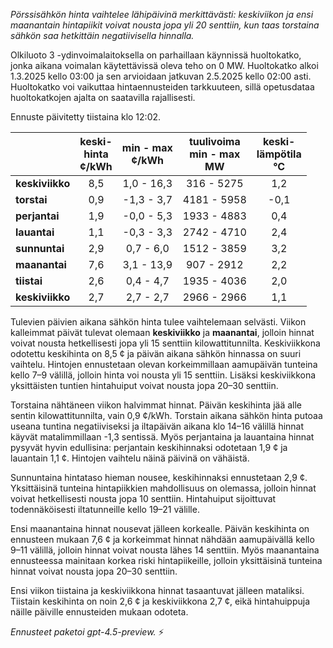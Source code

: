 *Pörssisähkön hinta vaihtelee lähipäivinä merkittävästi: keskiviikon ja ensi maanantain hintapiikit voivat nousta jopa yli 20 senttiin, kun taas torstaina sähkön saa hetkittäin negatiivisella hinnalla.*

Olkiluoto 3 -ydinvoimalaitoksella on parhaillaan käynnissä huoltokatko, jonka aikana voimalan käytettävissä oleva teho on 0 MW. Huoltokatko alkoi 1.3.2025 kello 03:00 ja sen arvioidaan jatkuvan 2.5.2025 kello 02:00 asti. Huoltokatko voi vaikuttaa hintaennusteiden tarkkuuteen, sillä opetusdataa huoltokatkojen ajalta on saatavilla rajallisesti.

Ennuste päivitetty tiistaina klo 12:02.

|              | keski-<br>hinta<br>¢/kWh | min - max<br>¢/kWh | tuulivoima<br>min - max<br>MW | keski-<br>lämpötila<br>°C |
|:-------------|:------------------------:|:------------------:|:----------------------------:|:--------------------------:|
| **keskiviikko** |           8,5            |     1,0 - 16,3     |          316 - 5275          |            1,2             |
| **torstai**     |           0,9            |    -1,3 - 3,7      |         4181 - 5958          |           -0,1             |
| **perjantai**   |           1,9            |    -0,0 - 5,3      |         1933 - 4883          |            0,4             |
| **lauantai**    |           1,1            |    -0,3 - 3,3      |         2742 - 4710          |            2,4             |
| **sunnuntai**   |           2,9            |     0,7 - 6,0      |         1512 - 3859          |            3,2             |
| **maanantai**   |           7,6            |     3,1 - 13,9     |          907 - 2912          |            2,2             |
| **tiistai**     |           2,6            |     0,4 - 4,7      |         1935 - 4036          |            2,0             |
| **keskiviikko** |           2,7            |     2,7 - 2,7      |         2966 - 2966          |            1,1             |

Tulevien päivien aikana sähkön hinta tulee vaihtelemaan selvästi. Viikon kalleimmat päivät tulevat olemaan **keskiviikko** ja **maanantai**, jolloin hinnat voivat nousta hetkellisesti jopa yli 15 senttiin kilowattitunnilta. Keskiviikkona odotettu keskihinta on 8,5 ¢ ja päivän aikana sähkön hinnassa on suuri vaihtelu. Hintojen ennustetaan olevan korkeimmillaan aamupäivän tunteina kello 7–9 välillä, jolloin hinta voi nousta yli 15 senttiin. Lisäksi keskiviikkona yksittäisten tuntien hintahuiput voivat nousta jopa 20–30 senttiin.

Torstaina nähtäneen viikon halvimmat hinnat. Päivän keskihinta jää alle sentin kilowattitunnilta, vain 0,9 ¢/kWh. Torstain aikana sähkön hinta putoaa useana tuntina negatiiviseksi ja iltapäivän aikana klo 14–16 välillä hinnat käyvät matalimmillaan -1,3 sentissä. Myös perjantaina ja lauantaina hinnat pysyvät hyvin edullisina: perjantain keskihinnaksi odotetaan 1,9 ¢ ja lauantain 1,1 ¢. Hintojen vaihtelu näinä päivinä on vähäistä.

Sunnuntaina hintataso hieman nousee, keskihinnaksi ennustetaan 2,9 ¢. Yksittäisinä tunteina hintapiikkien mahdollisuus on olemassa, jolloin hinnat voivat hetkellisesti nousta jopa 10 senttiin. Hintahuiput sijoittuvat todennäköisesti iltatunneille kello 19–21 välille.

Ensi maanantaina hinnat nousevat jälleen korkealle. Päivän keskihinta on ennusteen mukaan 7,6 ¢ ja korkeimmat hinnat nähdään aamupäivällä kello 9–11 välillä, jolloin hinnat voivat nousta lähes 14 senttiin. Myös maanantaina ennusteessa mainitaan korkea riski hintapiikeille, jolloin yksittäisinä tunteina hinnat voivat nousta jopa 20–30 senttiin.

Ensi viikon tiistaina ja keskiviikkona hinnat tasaantuvat jälleen mataliksi. Tiistain keskihinta on noin 2,6 ¢ ja keskiviikkona 2,7 ¢, eikä hintahuippuja näille päiville ennusteiden mukaan odoteta.

*Ennusteet paketoi gpt-4.5-preview.* ⚡
